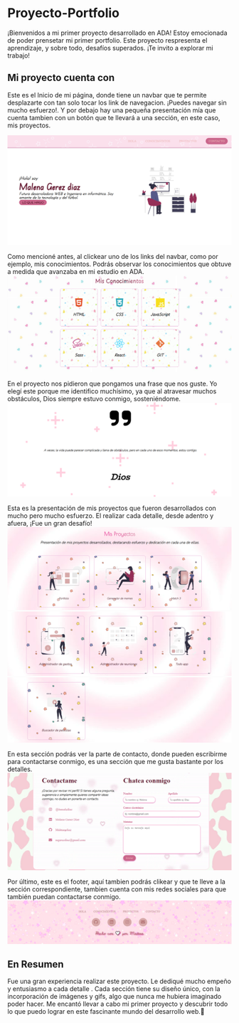 # Proyecto-Portfolio
¡Bienvenidos a mi primer proyecto desarrollado en ADA! Estoy emocionada de poder prensetar mi primer portfolio. Este proyecto respresenta el aprendizaje, y sobre todo, desafíos superados. ¡Te invito a explorar mi trabajo!

## Mi proyecto cuenta con
Este es el Inicio de mi página, donde tiene un navbar que te permite desplazarte con tan solo tocar los link de navegacion. ¡Puedes navegar sin mucho esfuerzo!. Y por debajo hay una pequeña presentación mía que cuenta tambien con un botón que te llevará a una sección, en este caso, mis proyectos.

![Inicio de mi pagina](Imagenes/inicio-de-mi-pagina.png)

Como mencioné antes, al clickear uno de los links del navbar, como por ejemplo, mis conocimientos. Podrás observar los conocimientos que obtuve a medida que avanzaba en mi estudio en ADA.
![Mis conocimientos](Imagenes/mis-conocimientos-imagen.png)

En el proyecto nos pidieron que pongamos una frase que nos guste. Yo elegí este porque me identifico muchísimo, ya que al atravesar muchos obstáculos, Dios siempre estuvo conmigo, sosteniéndome. 
![Quote](Imagenes/quote-imagen.png)

Esta es la presentación de mis proyectos que fueron desarrollados con mucho pero mucho esfuerzo. El realizar cada detalle, desde adentro y afuera, ¡Fue un gran desafío!
![Mis Proyectos](Imagenes/mis-proyectos-imagen-1.png)
![Mis Proyectos](Imagenes/mis-proyectos-imagen-2.png)
![Mis Proyectos](Imagenes/mis-proyectos-imagen-3.png)

En esta sección podrás ver la parte de contacto, donde pueden escribirme para contactarse conmigo, es una sección que me gusta bastante por los detalles. 
![Contacto](Imagenes/contacto-imagen.png)

Por último, este es el footer, aquí tambien podrás clikear y que te lleve a la sección correspondiente, tambien cuenta con mis redes sociales para que también puedan contactarse conmigo.
![Footer](Imagenes/footer-imagen.png)

## En Resumen
Fue una gran experiencia realizar este proyecto. Le dediqué mucho empeño y entusiasmo a cada detalle . Cada sección tiene su diseño único, con la incorporación de imágenes y gifs, algo que nunca me hubiera imaginado poder hacer. Me encantó llevar a cabo mi primer proyecto y descubrir todo lo que puedo lograr en este fascinante mundo del desarrollo web.🤍